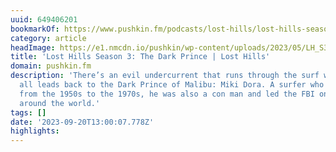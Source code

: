 ```yaml
---
uuid: 649406201
bookmarkOf: https://www.pushkin.fm/podcasts/lost-hills/lost-hills-season-3-the-dark-prince
category: article
headImage: https://e1.nmcdn.io/pushkin/wp-content/uploads/2023/05/LH_S3_PUSHKIN_BANNER_1200x628.png/v:1-width:1200-height:630-fit:cover/LH_S3_PUSHKIN_BANNER_1200x628.png?signature=ca04b306
title: 'Lost Hills Season 3: The Dark Prince | Lost Hills'
domain: pushkin.fm
description: 'There’s an evil undercurrent that runs through the surf world, and it
  all leads back to the Dark Prince of Malibu: Miki Dora. A surfer who ruled Malibu
  from the 1950s to the 1970s, he was also a con man and led the FBI on a 7-year manhunt
  around the world.'
tags: []
date: '2023-09-20T13:00:07.778Z'
highlights:
---
```




